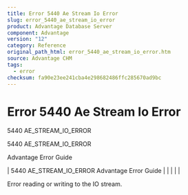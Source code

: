 ```yaml
---
title: Error 5440 Ae Stream Io Error
slug: error_5440_ae_stream_io_error
product: Advantage Database Server
component: Advantage
version: "12"
category: Reference
original_path_html: error_5440_ae_stream_io_error.htm
source: Advantage CHM
tags:
  - error
checksum: fa90e23ee241cba4e298682486ffc285670ad9bc
---
```


# Error 5440 Ae Stream Io Error

5440 AE\_STREAM\_IO\_ERROR

5440 AE\_STREAM\_IO\_ERROR

Advantage Error Guide

| 5440 AE\_STREAM\_IO\_ERROR  Advantage Error Guide |  |  |  |  |

Error reading or writing to the IO stream.
